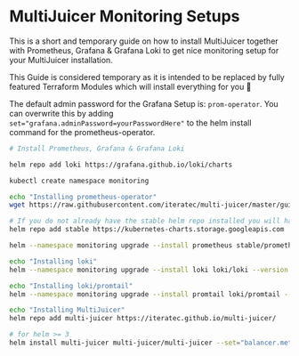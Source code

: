 # MultiJuicer Monitoring Setups

This is a short and temporary guide on how to install MultiJuicer together with Prometheus, Grafana & Grafana Loki to get nice monitoring setup for your MultiJuicer installation.

This Guide is considered temporary as it is intended to be replaced by fully featured Terraform Modules which will install everything for you 🚀

The default admin password for the Grafana Setup is: `prom-operator`. You can overwrite this by adding `set="grafana.adminPassword=yourPasswordHere"` to the helm install command for the prometheus-operator.

```sh
# Install Prometheus, Grafana & Grafana Loki

helm repo add loki https://grafana.github.io/loki/charts

kubectl create namespace monitoring

echo "Installing prometheus-operator"
wget https://raw.githubusercontent.com/iteratec/multi-juicer/master/guides/monitoring-setup/prometheus-operator-config.yaml

# If you do not already have the stable helm repo installed you will have to add it:
helm repo add stable https://kubernetes-charts.storage.googleapis.com

helm --namespace monitoring upgrade --install prometheus stable/prometheus-operator --version 8.14.0 --values ./prometheus-operator-config.yaml

echo "Installing loki"
helm --namespace monitoring upgrade --install loki loki/loki --version 0.29.0 --set="serviceMonitor.enabled=true"

echo "Installing loki/promtail"
helm --namespace monitoring upgrade --install promtail loki/promtail --version 0.23.1 --set "loki.serviceName=loki" --set="serviceMonitor.enabled=true"

echo "Installing MultiJuicer"
helm repo add multi-juicer https://iteratec.github.io/multi-juicer/

# for helm >= 3
helm install multi-juicer multi-juicer/multi-juicer --set="balancer.metrics.enabled=true" --set="balancer.metrics.dashboards.enabled=true" --set="balancer.metrics.serviceMonitor.enabled=true"
```
